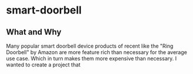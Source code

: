 # smart-doorbell
## What and Why
Many popular smart doorbell device products of recent like the "Ring Doorbell" by Amazon are more feature rich than necessary for the average use case. Which in turn makes them more expensive than necessary. I wanted to create a project that
